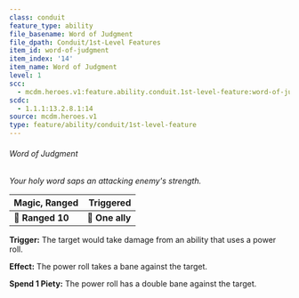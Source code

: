 ```yaml
---
class: conduit
feature_type: ability
file_basename: Word of Judgment
file_dpath: Conduit/1st-Level Features
item_id: word-of-judgment
item_index: '14'
item_name: Word of Judgment
level: 1
scc:
  - mcdm.heroes.v1:feature.ability.conduit.1st-level-feature:word-of-judgment
scdc:
  - 1.1.1:13.2.8.1:14
source: mcdm.heroes.v1
type: feature/ability/conduit/1st-level-feature
---
```


###### Word of Judgment

*Your holy word saps an attacking enemy's strength.*

| **Magic, Ranged** |   **Triggered** |
| ----------------- | --------------: |
| **📏 Ranged 10**  | **🎯 One ally** |

**Trigger:** The target would take damage from an ability that uses a power roll.

**Effect:** The power roll takes a bane against the target.

**Spend 1 Piety:** The power roll has a double bane against the target.
